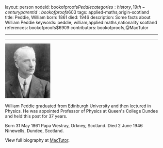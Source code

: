 layout: person
nodeid: bookofproofs$Peddie
categories: history,19th-century
parentid: bookofproofs$603
tags: applied-maths,origin-scotland
title: Peddie, William
born: 1861
died: 1946
description: Some facts about William Peddie
keywords: peddie, william,applied maths,nationality scotland
references: bookofproofs$6909
contributors: bookofproofs,@MacTutor

---


---

![Peddie.jpg](https://github.com/bookofproofs/bookofproofs.github.io/blob/main/_sources/_assets/images/portraits/Peddie.jpg?raw=true)

William Peddie graduated from Edinburgh University and then lectured in Physics. He was appointed Professor of Physics at Queen's College Dundee and held this post for 37 years.

Born 31 May 1861 Papa Westray, Orkney, Scotland. Died 2 June 1946 Ninewells, Dundee, Scotland.


View full biography at [MacTutor](https://mathshistory.st-andrews.ac.uk/Biographies/Peddie/).